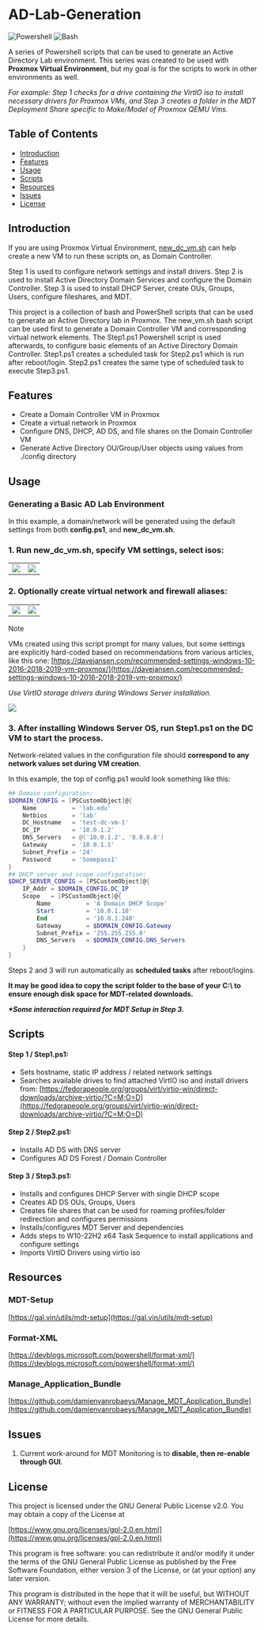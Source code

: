 # AD-Lab-Generation

![Powershell](https://img.shields.io/badge/language-Powershell-0078D4) ![Bash](https://img.shields.io/badge/Bash-05c100)

A series of Powershell scripts that can be used to generate an Active Directory Lab environment.
This series was created to be used with **Proxmox Virtual Environment**, but my goal is for the scripts to work in other environments as well.

_For example: Step 1 checks for a drive containing the VirtIO iso to install necessary drivers for Proxmox VMs, and Step 3 creates a folder in the MDT Deployment Share specific to Make/Model of Proxmox QEMU Vms._

## Table of Contents

- [Introduction](#introduction)
- [Features](#features)
- [Usage](#usage)
- [Scripts](#scripts)
- [Resources](#resources)
- [Issues](#issues)
- [License](#license)

## Introduction

If you are using Proxmox Virtual Environment, [new_dc_vm.sh](https://github.com/albddnbn/proxmox-ve-utility-scripts/blob/main/new_dc_vm.sh) can help create a new VM to run these scripts on, as Domain Controller.

Step 1 is used to configure network settings and install drivers.
Step 2 is used to install Active Directory Domain Services and configure the Domain Controller.
Step 3 is used to install DHCP Server, create OUs, Groups, Users, configure fileshares, and MDT.

This project is a collection of bash and PowerShell scripts that can be used to generate an Active Directory lab in Proxmox.
The new_vm.sh bash script can be used first to generate a Domain Controller VM and corresponding virtual network elements.
The Step1.ps1 Powershell script is used afterwards, to configure basic elements of an Active Directory Domain Controller. Step1.ps1 creates a scheduled task for Step2.ps1 which is run after reboot/login. Step2.ps1 creates the same type of scheduled task to execute Step3.ps1.

## Features

- Create a Domain Controller VM in Proxmox
- Create a virtual network in Proxmox
- Configure DNS, DHCP, AD DS, and file shares on the Domain Controller VM
- Generate Active Directory OU/Group/User objects using values from ./config directory

## Usage

### Generating a Basic AD Lab Environment

In this example, a domain/network will be generated using the default settings from both **config.ps1**, and **new_dc_vm.sh**.

### 1. Run **new_dc_vm.sh**, specify VM settings, select isos:

<table>
    <tr>
        <td>
        <img src="img\1-new-dc-vm.png">
        </td>
        <td>
        <img src="img\2-vm-settings.png">
        </td>
    </tr>
</table>

### 2. Optionally create virtual network and firewall aliases:

<table>
    <tr>
        <td>
        <img src="img\3-zone-settings.png">
        </td>
        <td>
        <img src="img\4-firewall-aliases.png">
        </td>
    </tr>
</table>

> [!NOTE]
> VMs created using this script prompt for many values, but some settings are explicitly hard-coded based on recommendations from various articles, like this one: [https://davejansen.com/recommended-settings-windows-10-2016-2018-2019-vm-proxmox/](https://davejansen.com/recommended-settings-windows-10-2016-2018-2019-vm-proxmox/)

_Use VirtIO storage drivers during Windows Server installation._

<img src="img\011-load-virtio-drivers-for-server-install.png" style="max-width: 750px;">

### 3. After installing Windows Server OS, run **Step1.ps1** on the DC VM to start the process.

Network-related values in the configuration file should **correspond to any network values set during VM creation**.

In this example, the top of config.ps1 would look something like this:

```powershell
## Domain configuration:
$DOMAIN_CONFIG = [PSCustomObject]@{
    Name          = 'lab.edu'
    Netbios       = 'lab'
    DC_Hostname   = 'test-dc-vm-1'
    DC_IP         = '10.0.1.2'
    DNS_Servers   = @('10.0.1.2', '8.8.8.8')
    Gateway       = '10.0.1.1'
    Subnet_Prefix = '24'
    Password      = 'Somepass1'
}
## DHCP server and scope configuration:
$DHCP_SERVER_CONFIG = [PSCustomObject]@{
    IP_Addr = $DOMAIN_CONFIG.DC_IP
    Scope   = [PSCustomObject]@{
        Name          = 'A Domain DHCP Scope'
        Start         = '10.0.1.10'
        End           = '10.0.1.240'
        Gateway       = $DOMAIN_CONFIG.Gateway
        Subnet_Prefix = '255.255.255.0'
        DNS_Servers   = $DOMAIN_CONFIG.DNS_Servers
    }
}
```

Steps 2 and 3 will run automatically as **scheduled tasks** after reboot/logins.

**It may be good idea to copy the script folder to the base of your C:\ to ensure enough disk space for MDT-related downloads.**

_**\*Some interaction required for MDT Setup in Step 3.**_

## Scripts

#### Step 1 / Step1.ps1:

- Sets hostname, static IP address / related network settings
- Searches available drives to find attached VirtIO iso and install drivers from: [https://fedorapeople.org/groups/virt/virtio-win/direct-downloads/archive-virtio/?C=M;O=D](https://fedorapeople.org/groups/virt/virtio-win/direct-downloads/archive-virtio/?C=M;O=D)

#### Step 2 / Step2.ps1:

- Installs AD DS with DNS server
- Configures AD DS Forest / Domain Controller

#### Step 3 / Step3.ps1:

- Installs and configures DHCP Server with single DHCP scope
- Creates AD DS OUs, Groups, Users
- Creates file shares that can be used for roaming profiles/folder redirection and configures permissions
- Installs/configures MDT Server and dependencies
- Adds steps to W10-22H2 x64 Task Sequence to install applications and configure settings
- Imports VirtIO Drivers using virtio iso

## Resources

### MDT-Setup

[https://gal.vin/utils/mdt-setup](https://gal.vin/utils/mdt-setup)

### Format-XML

[https://devblogs.microsoft.com/powershell/format-xml/](https://devblogs.microsoft.com/powershell/format-xml/)

### Manage_Application_Bundle

[https://github.com/damienvanrobaeys/Manage_MDT_Application_Bundle](https://github.com/damienvanrobaeys/Manage_MDT_Application_Bundle)

## Issues

1. Current work-around for MDT Monitoring is to **disable, then re-enable through GUI**.

## License

This project is licensed under the GNU General Public License v2.0. You may obtain a copy of the License at

[https://www.gnu.org/licenses/gpl-2.0.en.html](https://www.gnu.org/licenses/gpl-2.0.en.html)

This program is free software: you can redistribute it and/or modify it under the terms of the GNU General Public License as published by the Free Software Foundation, either version 3 of the License, or (at your option) any later version.

This program is distributed in the hope that it will be useful, but WITHOUT ANY WARRANTY; without even the implied warranty of MERCHANTABILITY or FITNESS FOR A PARTICULAR PURPOSE. See the GNU General Public License for more details.
